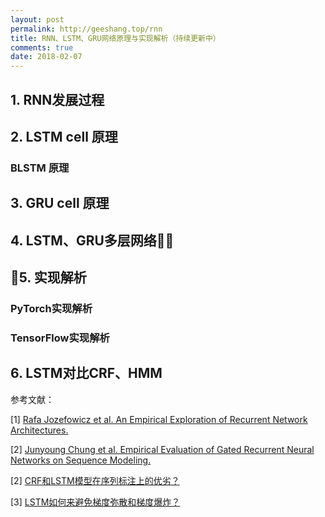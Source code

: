 ```yaml
---
layout: post
permalink: http://geeshang.top/rnn
title: RNN、LSTM、GRU网络原理与实现解析（持续更新中）
comments: true
date: 2018-02-07
---
```


## 1. RNN发展过程
## 2. LSTM cell 原理
### BLSTM 原理
## 3. GRU cell 原理

## 4. LSTM、GRU多层网络
## 5. 实现解析
### PyTorch实现解析

### TensorFlow实现解析

## 6. LSTM对比CRF、HMM

参考文献：

[1] [Rafa Jozefowicz et al. An Empirical Exploration of Recurrent Network Architectures.](http://proceedings.mlr.press/v37/jozefowicz15.pdf)

[2] [Junyoung Chung et al. Empirical Evaluation of Gated Recurrent Neural Networks on Sequence Modeling.](https://arxiv.org/pdf/1412.3555.pdf)

[2] [CRF和LSTM模型在序列标注上的优劣？](https://www.zhihu.com/question/46688107)

[3] [LSTM如何来避免梯度弥散和梯度爆炸？](https://www.zhihu.com/question/34878706)